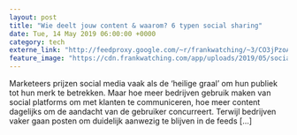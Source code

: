 ```yaml
---
layout: post
title: "Wie deelt jouw content & waarom? 6 typen social sharing"
date: Tue, 14 May 2019 06:00:00 +0000
category: tech
externe_link: "http://feedproxy.google.com/~r/frankwatching/~3/CO3jPzoAKjw/"
feature_image: "https://cdn.frankwatching.com/app/uploads/2019/05/social-sharing-214x155.jpg"
---
```


Marketeers prijzen social media vaak als de &#8216;heilige graal&#8217; om hun publiek tot hun merk te betrekken. Maar hoe meer bedrijven gebruik maken van social platforms om met klanten te communiceren, hoe meer content dagelijks om de aandacht van de gebruiker concurreert. Terwijl bedrijven vaker gaan posten om duidelijk aanwezig te blijven in de feeds [&#8230;]<img src="http://feeds.feedburner.com/~r/frankwatching/~4/CO3jPzoAKjw" height="1" width="1" alt=""/>

